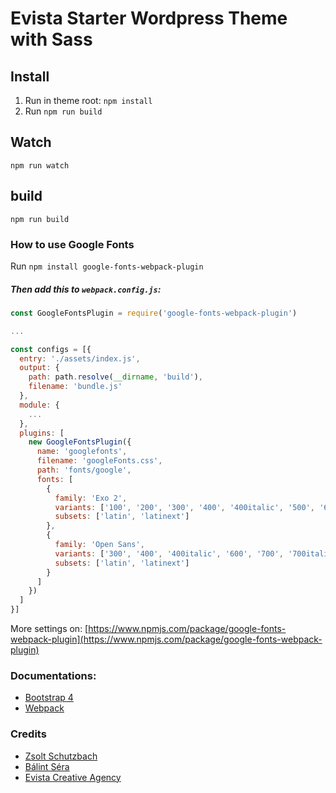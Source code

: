 # Evista Starter Wordpress Theme with Sass

## Install
1. Run in theme root: `npm install`
2. Run `npm run build`

## Watch
`npm run watch`

## build
`npm run build`

### How to use Google Fonts
Run `npm install google-fonts-webpack-plugin`

##### Then add this to `webpack.config.js`:

```javascript
const GoogleFontsPlugin = require('google-fonts-webpack-plugin')

...

const configs = [{
  entry: './assets/index.js',
  output: {
    path: path.resolve(__dirname, 'build'),
    filename: 'bundle.js'
  },
  module: {
    ...
  },
  plugins: [
    new GoogleFontsPlugin({
      name: 'googlefonts',
      filename: 'googleFonts.css',
      path: 'fonts/google',
      fonts: [
        {
          family: 'Exo 2',
          variants: ['100', '200', '300', '400', '400italic', '500', '600', '700', '700italic'],
          subsets: ['latin', 'latinext']
        },
        {
          family: 'Open Sans',
          variants: ['300', '400', '400italic', '600', '700', '700italic'],
          subsets: ['latin', 'latinext']
        }
      ]
    })
  ]
}]
```

More settings on: [https://www.npmjs.com/package/google-fonts-webpack-plugin](https://www.npmjs.com/package/google-fonts-webpack-plugin)

### Documentations:
* [Bootstrap 4](https://getbootstrap.com/docs/4.0/getting-started/introduction/)
* [Webpack](https://webpack.js.org/)

### Credits
* [Zsolt Schutzbach](https://github.com/succli)
* [Bálint Séra](https://github.com/balintsera)
* [Evista Creative Agency](http://digital-agency.co/)
